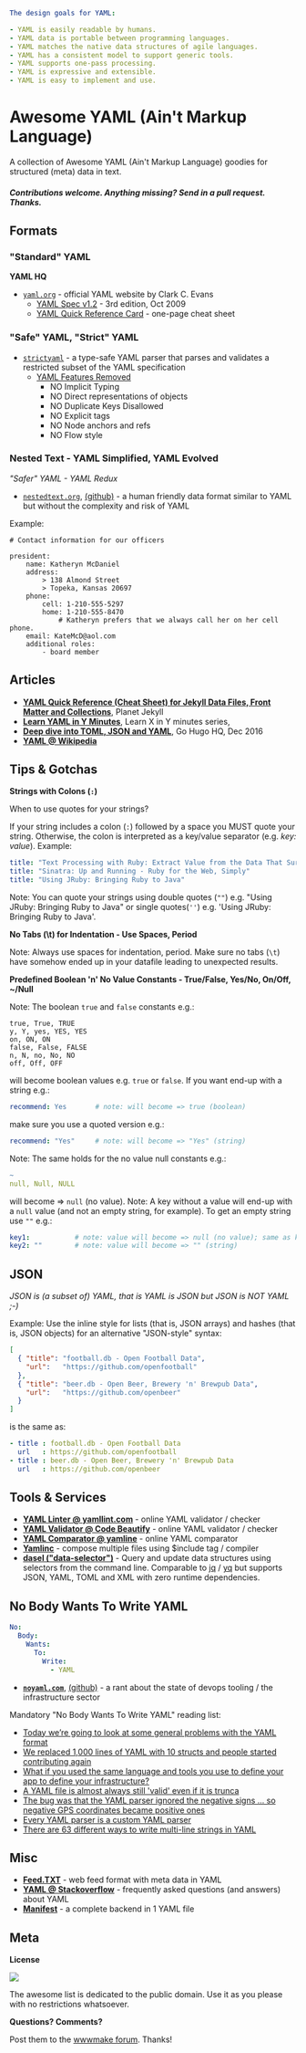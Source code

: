 
``` yaml
The design goals for YAML:

- YAML is easily readable by humans.
- YAML data is portable between programming languages.
- YAML matches the native data structures of agile languages.
- YAML has a consistent model to support generic tools.
- YAML supports one-pass processing.
- YAML is expressive and extensible.
- YAML is easy to implement and use.
```


# Awesome YAML (Ain't Markup Language)

A collection of Awesome YAML (Ain't Markup Language) goodies for structured (meta) data in text.


#### _Contributions welcome. Anything missing? Send in a pull request. Thanks._


## Formats

### "Standard" YAML

**YAML HQ**

- [`yaml.org`](http://www.yaml.org) - official YAML website by Clark C. Evans
  - [YAML Spec v1.2](http://yaml.org/spec/1.2/spec.html) - 3rd edition, Oct 2009 
  - [YAML Quick Reference Card](http://www.yaml.org/refcard.html) - one-page cheat sheet

### "Safe" YAML, "Strict" YAML

- [`strictyaml`](https://github.com/crdoconnor/strictyaml) - a type-safe YAML parser that parses and validates a restricted subset of the YAML specification
  - [YAML Features Removed](https://hitchdev.com/strictyaml/features-removed/)
    - NO Implicit Typing 
    - NO Direct representations of objects
    - NO Duplicate Keys Disallowed
    - NO Explicit tags 
    - NO Node anchors and refs
    - NO Flow style


### Nested Text  - YAML Simplified, YAML Evolved 

_"Safer" YAML - YAML Redux_

- [`nestedtext.org`](https://nestedtext.org), [(github)](https://github.com/KenKundert/nestedtext) - a human friendly data format similar to YAML but without the complexity and risk of YAML 

Example:

```
# Contact information for our officers

president:
    name: Katheryn McDaniel
    address:
        > 138 Almond Street
        > Topeka, Kansas 20697
    phone:
        cell: 1-210-555-5297
        home: 1-210-555-8470
            # Katheryn prefers that we always call her on her cell phone.
    email: KateMcD@aol.com
    additional roles:
        - board member
```


## Articles

- [**YAML Quick Reference (Cheat Sheet) for Jekyll Data Files, Front Matter and Collections**](https://github.com/planetjekyll/quickrefs/blob/master/YAML.md), Planet Jekyll
- [**Learn YAML in Y Minutes**](https://learnxinyminutes.com/docs/yaml), Learn X in Y minutes series, 
- [**Deep dive into TOML, JSON and YAML**](https://gohugohq.com/howto/toml-json-yaml-comparison/),  Go Hugo HQ, Dec 2016
- [**YAML @ Wikipedia**](https://en.wikipedia.org/wiki/YAML)


## Tips & Gotchas


**Strings with Colons (`:`)**

When to use quotes for your strings?

If your string includes a colon (`:`) followed by a space you MUST quote your string. Otherwise, the colon is interpreted as a key/value separator (e.g. _key: value_). Example:

``` yaml
title: "Text Processing with Ruby: Extract Value from the Data That Surrounds You"
title: "Sinatra: Up and Running - Ruby for the Web, Simply"
title: "Using JRuby: Bringing Ruby to Java"
```

Note: You can quote your strings using double quotes (`""`) e.g. "Using JRuby: Bringing Ruby to Java" 
or single quotes(`''`) e.g. 'Using JRuby: Bringing Ruby to Java'.



**No Tabs (\t) for Indentation - Use Spaces, Period**

Note: Always use spaces for indentation, period. 
Make sure no tabs (`\t`) have somehow ended up in your datafile leading to
unexpected results.



**Predefined Boolean 'n' No Value Constants - True/False, Yes/No, On/Off, ~/Null**

Note: The boolean `true` and `false` constants e.g.:

```
true, True, TRUE
y, Y, yes, YES, YES
on, ON, ON
false, False, FALSE
n, N, no, No, NO
off, Off, OFF
```

will become boolean values e.g. `true` or `false`.  If you want end-up with a string e.g.:

``` yaml
recommend: Yes       # note: will become => true (boolean)
```

make sure you use a quoted version e.g.:

``` yaml
recommend: "Yes"     # note: will become => "Yes" (string)
```


Note: The same holds for the no value null constants e.g.:

``` yaml
~
null, Null, NULL
```

will become => `null` (no value). Note: A key without a value will end-up with a `null` value (and not an empty string, for example). To get an empty string use `""` e.g.:

``` yaml
key1:           # note: value will become => null (no value); same as key1: null  or key1: ~
key2: ""        # note: value will become => "" (string)
```



## JSON 

_JSON is (a subset of) YAML, that is YAML is JSON but JSON is NOT YAML ;-)_

Example: Use the inline style for lists (that is, JSON arrays)
and hashes (that is, JSON objects) for an alternative "JSON-style" syntax:


``` json
[
  { "title": "football.db - Open Football Data",
    "url":   "https://github.com/openfootball" 
  },
  { "title": "beer.db - Open Beer, Brewery 'n' Brewpub Data",
    "url":   "https://github.com/openbeer" 
  }
]
```

is the same as:

``` yaml
- title : football.db - Open Football Data
  url   : https://github.com/openfootball
- title : beer.db - Open Beer, Brewery 'n' Brewpub Data
  url   : https://github.com/openbeer
```




## Tools & Services

- [**YAML Linter @ yamllint.com**](http://www.yamllint.com) - online YAML validator / checker
- [**YAML Validator @ Code Beautify**](https://codebeautify.org/yaml-validator) - online YAML validator / checker
- [**YAML Comparator @ yamline**](https://yamline.com/compare/) - online YAML comparator
- [**Yamlinc**](https://github.com/javanile/yamlinc) - compose multiple files using $include tag / compiler
- [**dasel ("data-selector")**](https://github.com/tomwright/dasel) - Query and update data structures using selectors from the command line. Comparable to [jq](https://github.com/stedlan/jq) / [yq](https://github.com/kislyuk/yq) but supports JSON, YAML, TOML and XML with zero runtime dependencies.


## No Body Wants To Write YAML 

``` yaml
No:
  Body:
    Wants:
      To:
        Write:
          - YAML
```

- [**`noyaml.com`**](https://noyaml.com), [(github)](https://github.com/ghuntley/noyaml) - a rant about the state of devops tooling / the infrastructure sector 

Mandatory "No Body Wants To Write YAML" reading list:
- [Today we’re going to look at some general problems with the YAML format](https://arp242.net/yaml-config.html)
- [We replaced 1,000 lines of YAML with 10 structs and people started contributing again](https://tinyurl.com/lessons-in-over-engineering)
- [What if you used the same language and tools you use to define your app to define your infrastructure?](https://twitter.com/ellism/status/1008728148131733504)
- [A YAML file is almost always still 'valid' even if it is trunca](https://twitter.com/colmmacc/status/1057316977457324032)
- [The bug was that the YAML parser ignored the negative signs ... so negative GPS coordinates became positive ones](https://twitter.com/colmmacc/status/1063470541464461312)
- [Every YAML parser is a custom YAML parser](https://matrix.yaml.io/valid.html)
- [There are 63 different ways to write multi-line strings in YAML](https://stackoverflow.com/a/21699210/1094085)



## Misc

- [**Feed.TXT**](https://feedtxt.github.io) - web feed format with meta data in YAML
- [**YAML @ Stackoverflow**](https://stackoverflow.com/tags/yaml/info) - frequently asked questions (and answers) about YAML
- [**Manifest**](https://manifest.build) - a complete backend in 1 YAML file 


## Meta

**License**

![](https://publicdomainworks.github.io/buttons/zero88x31.png)

The awesome list is dedicated to the public domain. Use it as you please with no restrictions whatsoever.

**Questions? Comments?**

Post them to the [wwwmake forum](http://groups.google.com/group/wwwmake). Thanks!
